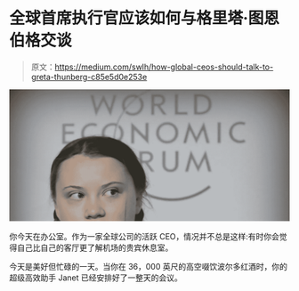 # 全球首席执行官应该如何与格里塔·图恩伯格交谈

> 原文：<https://medium.com/swlh/how-global-ceos-should-talk-to-greta-thunberg-c85e5d0e253e>

![](img/011485ba80c4d8f14cb763a3dcd2b1ea.png)

你今天在办公室。作为一家全球公司的活跃 CEO，情况并不总是这样:有时你会觉得自己比自己的客厅更了解机场的贵宾休息室。

今天是美好但忙碌的一天。当你在 36，000 英尺的高空啜饮波尔多红酒时，你的超级高效助手 Janet 已经安排好了一整天的会议。